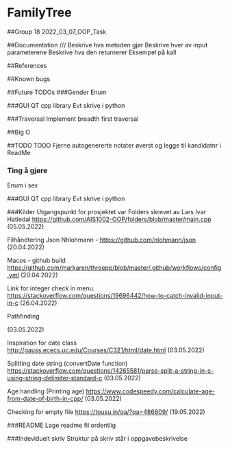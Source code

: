 # FamilyTree
##Group 18
2022_03_07_OOP_Task

##Documentation
/// 
Beskrive hva metoden gjør 
Beskrive hver av input parameterene
Beskrive hva den returnerer
Eksempel på kall

##References

##Known bugs

##Future TODOs
###Gender
Enum

###GUI
QT cpp library
Evt skrive i python

###Traversal
Implement breadth first traversal

##Big O

##TODO
TODO Fjerne autogenererte notater øverst og legge til kandidatnr i ReadMe

### Ting å gjøre
Enum i sex

###GUI
QT cpp library
Evt skrive i python

###Kilder
Utgangspunkt for prosjektet var Folders skrevet av Lars Ivar Hatledal
https://github.com/AIS1002-OOP/folders/blob/master/main.cpp
(05.05.2022)

Filhåndtering Json Nhlohmann -
https://github.com/nlohmann/json
(20.04.2022)

Macos - github build
https://github.com/markaren/threepp/blob/master/.github/workflows/config.yml
(20.04.2022)

Link for integer check in menu.
https://stackoverflow.com/questions/19696442/how-to-catch-invalid-input-in-c
(26.04.2022)

Pathfinding

(03.05.2022)

Inspiration for date class
http://gauss.ececs.uc.edu/Courses/C321/html/date.html
(03.05.2022)

Splitting date string (convertDate function)
https://stackoverflow.com/questions/14265581/parse-split-a-string-in-c-using-string-delimiter-standard-c
(03.05.2022)

Age handling (Printing age)
https://www.codespeedy.com/calculate-age-from-date-of-birth-in-cpp/
(03.05.2022)

Checking for empty file
https://tousu.in/qa/?qa=486809/
(19.05.2022)

###README 
Lage readme fil ordentlig

###Indeviduelt skriv
Struktur på skriv står i oppgavebeskrivelse